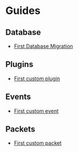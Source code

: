 # Guides
## Database
- [First Database Migration](db-migrations.md)

## Plugins
- [First custom plugin](development/beginner-custom-plugin.md)

## Events
- [First custom event](development/beginner-custom-event.md)

## Packets
- [First custom packet](development/beginner-custom-packet.md)
